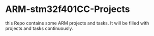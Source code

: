 # ARM-stm32f401CC-Projects
this Repo contains some ARM projects and tasks. It will be filled with projects and tasks continuously.
